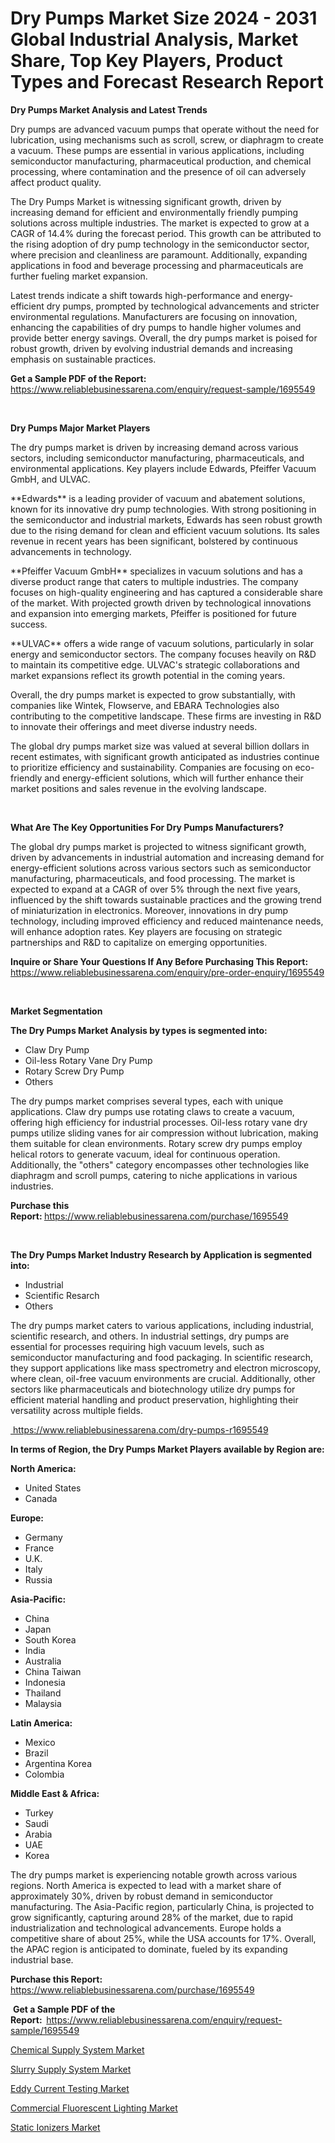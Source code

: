 <p><h1>Dry Pumps Market Size 2024 - 2031 Global Industrial Analysis, Market Share, Top Key Players, Product Types and Forecast Research Report</h1></p><p><strong>Dry Pumps Market Analysis and Latest Trends</strong></p>
<p><p>Dry pumps are advanced vacuum pumps that operate without the need for lubrication, using mechanisms such as scroll, screw, or diaphragm to create a vacuum. These pumps are essential in various applications, including semiconductor manufacturing, pharmaceutical production, and chemical processing, where contamination and the presence of oil can adversely affect product quality.</p><p>The Dry Pumps Market is witnessing significant growth, driven by increasing demand for efficient and environmentally friendly pumping solutions across multiple industries. The market is expected to grow at a CAGR of 14.4% during the forecast period. This growth can be attributed to the rising adoption of dry pump technology in the semiconductor sector, where precision and cleanliness are paramount. Additionally, expanding applications in food and beverage processing and pharmaceuticals are further fueling market expansion.</p><p>Latest trends indicate a shift towards high-performance and energy-efficient dry pumps, prompted by technological advancements and stricter environmental regulations. Manufacturers are focusing on innovation, enhancing the capabilities of dry pumps to handle higher volumes and provide better energy savings. Overall, the dry pumps market is poised for robust growth, driven by evolving industrial demands and increasing emphasis on sustainable practices.</p></p>
<p><strong>Get a Sample PDF of the Report:&nbsp;</strong> <a href="https://www.reliablebusinessarena.com/enquiry/request-sample/1695549?utm_campaign=1583&utm_medium=2&utm_source=Github&utm_content=ia&utm_term=19102024&utm_id=dry-pumps">https://www.reliablebusinessarena.com/enquiry/request-sample/1695549</a></p>
<p>&nbsp;</p>
<p><strong>Dry Pumps Major Market Players</strong></p>
<p><p>The dry pumps market is driven by increasing demand across various sectors, including semiconductor manufacturing, pharmaceuticals, and environmental applications. Key players include Edwards, Pfeiffer Vacuum GmbH, and ULVAC.</p><p>**Edwards** is a leading provider of vacuum and abatement solutions, known for its innovative dry pump technologies. With strong positioning in the semiconductor and industrial markets, Edwards has seen robust growth due to the rising demand for clean and efficient vacuum solutions. Its sales revenue in recent years has been significant, bolstered by continuous advancements in technology.</p><p>**Pfeiffer Vacuum GmbH** specializes in vacuum solutions and has a diverse product range that caters to multiple industries. The company focuses on high-quality engineering and has captured a considerable share of the market. With projected growth driven by technological innovations and expansion into emerging markets, Pfeiffer is positioned for future success.</p><p>**ULVAC** offers a wide range of vacuum solutions, particularly in solar energy and semiconductor sectors. The company focuses heavily on R&D to maintain its competitive edge. ULVAC's strategic collaborations and market expansions reflect its growth potential in the coming years.</p><p>Overall, the dry pumps market is expected to grow substantially, with companies like Wintek, Flowserve, and EBARA Technologies also contributing to the competitive landscape. These firms are investing in R&D to innovate their offerings and meet diverse industry needs.</p><p>The global dry pumps market size was valued at several billion dollars in recent estimates, with significant growth anticipated as industries continue to prioritize efficiency and sustainability. Companies are focusing on eco-friendly and energy-efficient solutions, which will further enhance their market positions and sales revenue in the evolving landscape.</p></p>
<p>&nbsp;</p>
<p><strong>What Are The Key Opportunities For Dry Pumps Manufacturers?</strong></p>
<p><p>The global dry pumps market is projected to witness significant growth, driven by advancements in industrial automation and increasing demand for energy-efficient solutions across various sectors such as semiconductor manufacturing, pharmaceuticals, and food processing. The market is expected to expand at a CAGR of over 5% through the next five years, influenced by the shift towards sustainable practices and the growing trend of miniaturization in electronics. Moreover, innovations in dry pump technology, including improved efficiency and reduced maintenance needs, will enhance adoption rates. Key players are focusing on strategic partnerships and R&D to capitalize on emerging opportunities.</p></p>
<p><strong>Inquire or Share Your Questions If Any Before Purchasing This Report:</strong> <a href="https://www.reliablebusinessarena.com/enquiry/pre-order-enquiry/1695549?utm_campaign=1583&utm_medium=2&utm_source=Github&utm_content=ia&utm_term=19102024&utm_id=dry-pumps">https://www.reliablebusinessarena.com/enquiry/pre-order-enquiry/1695549</a></p>
<p>&nbsp;</p>
<p><strong>Market Segmentation</strong></p>
<p><strong>The Dry Pumps Market Analysis by types is segmented into:</strong></p>
<p><ul><li>Claw Dry Pump</li><li>Oil-less Rotary Vane Dry Pump</li><li>Rotary Screw Dry Pump</li><li>Others</li></ul></p>
<p><p>The dry pumps market comprises several types, each with unique applications. Claw dry pumps use rotating claws to create a vacuum, offering high efficiency for industrial processes. Oil-less rotary vane dry pumps utilize sliding vanes for air compression without lubrication, making them suitable for clean environments. Rotary screw dry pumps employ helical rotors to generate vacuum, ideal for continuous operation. Additionally, the "others" category encompasses other technologies like diaphragm and scroll pumps, catering to niche applications in various industries.</p></p>
<p><strong>Purchase this Report:&nbsp;</strong><a href="https://www.reliablebusinessarena.com/purchase/1695549?utm_campaign=1583&utm_medium=2&utm_source=Github&utm_content=ia&utm_term=19102024&utm_id=dry-pumps">https://www.reliablebusinessarena.com/purchase/1695549</a></p>
<p>&nbsp;</p>
<p><strong>The Dry Pumps Market Industry Research by Application is segmented into:</strong></p>
<p><ul><li>Industrial</li><li>Scientific Resarch</li><li>Others</li></ul></p>
<p><p>The dry pumps market caters to various applications, including industrial, scientific research, and others. In industrial settings, dry pumps are essential for processes requiring high vacuum levels, such as semiconductor manufacturing and food packaging. In scientific research, they support applications like mass spectrometry and electron microscopy, where clean, oil-free vacuum environments are crucial. Additionally, other sectors like pharmaceuticals and biotechnology utilize dry pumps for efficient material handling and product preservation, highlighting their versatility across multiple fields.</p></p>
<p><a href="https://www.reliablebusinessarena.com/dry-pumps-r1695549?utm_campaign=1583&utm_medium=2&utm_source=Github&utm_content=ia&utm_term=19102024&utm_id=dry-pumps">&nbsp;https://www.reliablebusinessarena.com/dry-pumps-r1695549</a></p>
<p><strong>In terms of Region, the Dry Pumps Market Players available by Region are:</strong></p>
<p>
    <p> <strong> North America: </strong>
        <ul>
            <li>United States</li>
            <li>Canada</li>
        </ul>
        </p> 
    <p> <strong> Europe: </strong>
        <ul>
            <li>Germany</li>
            <li>France</li>
            <li>U.K.</li>
            <li>Italy</li>
            <li>Russia</li>
        </ul>
        </p> 
    <p> <strong> Asia-Pacific: </strong>
        <ul>
            <li>China</li>
            <li>Japan</li>
            <li>South Korea</li>
            <li>India</li>
            <li>Australia</li>
            <li>China Taiwan</li>
            <li>Indonesia</li>
            <li>Thailand</li>
            <li>Malaysia</li>
        </ul>
        </p> 
    <p> <strong> Latin America: </strong>
        <ul>
            <li>Mexico</li>
            <li>Brazil</li>
            <li>Argentina Korea</li>
            <li>Colombia</li>
        </ul>
        </p> 
    <p> <strong> Middle East & Africa: </strong>
        <ul>
            <li>Turkey</li>
            <li>Saudi</li>
            <li>Arabia</li>
            <li>UAE</li>
            <li>Korea</li>
        </ul>
    </p>
    </p>
<p><p>The dry pumps market is experiencing notable growth across various regions. North America is expected to lead with a market share of approximately 30%, driven by robust demand in semiconductor manufacturing. The Asia-Pacific region, particularly China, is projected to grow significantly, capturing around 28% of the market, due to rapid industrialization and technological advancements. Europe holds a competitive share of about 25%, while the USA accounts for 17%. Overall, the APAC region is anticipated to dominate, fueled by its expanding industrial base.</p></p>
<p><strong>Purchase this Report: </strong><a href="https://www.reliablebusinessarena.com/purchase/1695549?utm_campaign=1583&utm_medium=2&utm_source=Github&utm_content=ia&utm_term=19102024&utm_id=dry-pumps">https://www.reliablebusinessarena.com/purchase/1695549</a></p>
<p>&nbsp;<strong>Get a Sample PDF of the Report:&nbsp;&nbsp;</strong><a href="https://www.reliablebusinessarena.com/enquiry/request-sample/1695549?utm_campaign=1583&utm_medium=2&utm_source=Github&utm_content=ia&utm_term=19102024&utm_id=dry-pumps">https://www.reliablebusinessarena.com/enquiry/request-sample/1695549</a></p>
<p><strong></strong></p>
<p><p><a href="https://www.linkedin.com/pulse/chemical-supply-system-market-research-report-exploring-size-ypamc?utm_campaign=1583&utm_medium=2&utm_source=Github&utm_content=ia&utm_term=19102024&utm_id=dry-pumps">Chemical Supply System Market</a></p><p><a href="https://www.linkedin.com/pulse/global-slurry-supply-system-industry-research-report-competitive-uj9pc?utm_campaign=1583&utm_medium=2&utm_source=Github&utm_content=ia&utm_term=19102024&utm_id=dry-pumps">Slurry Supply System Market</a></p><p><a href="https://www.linkedin.com/pulse/eddy-current-testing-market-global-insights-sales-trends-niz1c?utm_campaign=1583&utm_medium=2&utm_source=Github&utm_content=ia&utm_term=19102024&utm_id=dry-pumps">Eddy Current Testing Market</a></p><p><a href="https://www.linkedin.com/pulse/commercial-fluorescent-lighting-market-emerging-trends-future-zetbc?utm_campaign=1583&utm_medium=2&utm_source=Github&utm_content=ia&utm_term=19102024&utm_id=dry-pumps">Commercial Fluorescent Lighting Market</a></p><p><a href="https://www.linkedin.com/pulse/top-trends-transforming-static-ionizers-market-2024-2031-ryepc?utm_campaign=1583&utm_medium=2&utm_source=Github&utm_content=ia&utm_term=19102024&utm_id=dry-pumps">Static Ionizers Market</a></p></p>